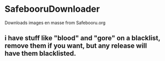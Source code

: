 # SafebooruDownloader
Downloads images en masse from Safebooru.org
## i have stuff like "blood" and "gore" on a blacklist, remove them if you want, but any release will have them blacklisted.
